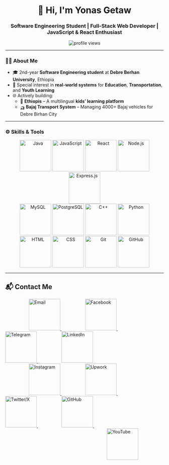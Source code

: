 <!-- GitHub README for Yonas Getaw -->

<h1 align="center">👋 Hi, I'm Yonas Getaw</h1>
<h3 align="center">Software Engineering Student | Full-Stack Web Developer | JavaScript & React Enthusiast</h3>

<p align="center">
  <img src="https://komarev.com/ghpvc/?username=yonasgetaw&label=Profile%20views&color=0e75b6&style=flat" alt="profile views" />
</p>

---

### 🧑‍💻 About Me

- 🎓 2nd-year **Software Engineering student** at **Debre Berhan University**, Ethiopia  
- 🔬 Special interest in **real-world systems** for **Education**, **Transportation**, and **Youth Learning**
- 🌐 Actively building:
  - 🧒 **Ethiopis** – A multilingual **kids’ learning platform**
  - 🛺 **Bajaj Transport System** – Managing 4000+ Bajaj vehicles for Debre Birhan City
---

### ⚙️ Skills & Tools

<div align="center">

<!-- Programming Languages -->
<img src="https://cdn.jsdelivr.net/gh/devicons/devicon/icons/java/java-original.svg" title="Java" width="100"/>
<img src="https://cdn.jsdelivr.net/gh/devicons/devicon/icons/javascript/javascript-original.svg" title="JavaScript" width="100"/>
<img src="https://cdn.jsdelivr.net/gh/devicons/devicon/icons/react/react-original.svg" title="React" width="100"/>
<img src="https://cdn.jsdelivr.net/gh/devicons/devicon/icons/nodejs/nodejs-original.svg" title="Node.js" width="100"/>
<img src="https://cdn.jsdelivr.net/gh/devicons/devicon/icons/express/express-original.svg" title="Express.js" width="100"/>
<br>
<img src="https://cdn.jsdelivr.net/gh/devicons/devicon/icons/mysql/mysql-original.svg" title="MySQL" width="100"/>
<img src="https://cdn.jsdelivr.net/gh/devicons/devicon/icons/postgresql/postgresql-original.svg" title="PostgreSQL" width="100"/>
<img src="https://cdn.jsdelivr.net/gh/devicons/devicon/icons/cplusplus/cplusplus-original.svg" title="C++" width="100"/>
<img src="https://cdn.jsdelivr.net/gh/devicons/devicon/icons/python/python-original.svg" title="Python" width="100"/>
<br>
<img src="https://cdn.jsdelivr.net/gh/devicons/devicon/icons/html5/html5-original.svg" title="HTML" width="100"/>
<img src="https://cdn.jsdelivr.net/gh/devicons/devicon/icons/css3/css3-original.svg" title="CSS" width="100"/>
<img src="https://cdn.jsdelivr.net/gh/devicons/devicon/icons/git/git-original.svg" title="Git" width="100"/>
<img src="https://cdn.jsdelivr.net/gh/devicons/devicon/icons/github/github-original.svg" title="GitHub" width="100"/>

</div>

---
## 📬 Contact Me

<p align="left">
    &nbsp; &nbsp; &nbsp; &nbsp; &nbsp; &nbsp; &nbsp; &nbsp;&nbsp; &nbsp;
  <a href="mailto:yourmail@example.com" target="_blank">
    <img src="https://cdn-icons-png.flaticon.com/512/732/732200.png" alt="Email" width="100" />
  </a>
  &nbsp; &nbsp; &nbsp; &nbsp; &nbsp; &nbsp; &nbsp; &nbsp;&nbsp; &nbsp;
  <a href="https://facebook.com/yourprofile" target="_blank">
    <img src="https://cdn-icons-png.flaticon.com/512/733/733547.png" alt="Facebook" width="100" />
  </a>
    &nbsp; &nbsp; &nbsp; &nbsp; &nbsp; &nbsp; &nbsp; &nbsp;&nbsp; &nbsp;
  <a href="https://t.me/yourchannel" target="_blank">
    <img src="https://cdn-icons-png.flaticon.com/512/2111/2111646.png" alt="Telegram" width="100" />
  </a>
  &nbsp; &nbsp; &nbsp; &nbsp; &nbsp; &nbsp; &nbsp; &nbsp;&nbsp; &nbsp;
  <a href="https://linkedin.com/in/yourprofile" target="_blank">
    <img src="https://cdn-icons-png.flaticon.com/512/145/145807.png" alt="LinkedIn" width="100" />
  </a>
  <br>
  &nbsp; &nbsp; &nbsp; &nbsp; &nbsp; &nbsp; &nbsp; &nbsp;&nbsp; &nbsp;
  <a href="https://instagram.com/yourprofile" target="_blank">
    <img src="https://cdn-icons-png.flaticon.com/512/2111/2111463.png" alt="Instagram" width="100" />
  </a>
  &nbsp; &nbsp; &nbsp; &nbsp; &nbsp; &nbsp; &nbsp; &nbsp;&nbsp; &nbsp;
  <a href="https://www.upwork.com/freelancers/~yourprofile" target="_blank">
    <img src="https://cdn-icons-png.flaticon.com/512/5968/5968873.png" alt="Upwork" width="100" />
  </a>
  &nbsp; &nbsp; &nbsp; &nbsp; &nbsp; &nbsp; &nbsp; &nbsp;&nbsp; &nbsp;
  <a href="https://x.com/yourhandle" target="_blank">
    <img src="https://cdn-icons-png.flaticon.com/512/733/733579.png" alt="Twitter/X" width="100" />
  </a>
  &nbsp; &nbsp; &nbsp; &nbsp; &nbsp; &nbsp; &nbsp; &nbsp;&nbsp; &nbsp;
  <a href="https://github.com/yourusername" target="_blank">
    <img src="https://cdn-icons-png.flaticon.com/512/2111/2111432.png" alt="GitHub" width="100" />
  </a>
  &nbsp; &nbsp; &nbsp; &nbsp; &nbsp; &nbsp; &nbsp; &nbsp;&nbsp; &nbsp;
  <br>
  &nbsp; &nbsp;&nbsp; &nbsp;&nbsp; &nbsp;&nbsp; &nbsp;&nbsp; &nbsp;&nbsp; &nbsp;&nbsp; &nbsp;&nbsp; &nbsp;&nbsp; &nbsp;&nbsp; &nbsp;
  &nbsp; &nbsp;&nbsp; &nbsp;&nbsp; &nbsp;&nbsp; &nbsp;&nbsp; &nbsp;&nbsp; &nbsp;&nbsp; &nbsp;&nbsp; &nbsp;&nbsp; &nbsp;&nbsp; &nbsp;&nbsp; &nbsp;&nbsp; &nbsp;&nbsp; &nbsp;&nbsp; &nbsp; &nbsp;&nbsp; &nbsp;&nbsp; &nbsp;
  <a href="https://youtube.com/@yourchannel" target="_blank">
    <img src="https://cdn-icons-png.flaticon.com/512/1384/1384060.png" alt="YouTube" width="100" />
  </a>
</p>
